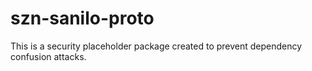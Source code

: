 # szn-sanilo-proto

This is a security placeholder package created to prevent dependency confusion attacks.